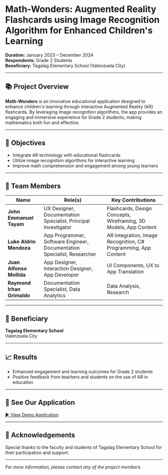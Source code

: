 # Math-Wonders: Augmented Reality Flashcards using Image Recognition Algorithm for Enhanced Children's Learning

**Duration:** January 2023 – December 2024  
**Respondents:** Grade 2 Students  
**Beneficiary:** Tagalag Elementary School (Valenzuela City)

---

## 📚 Project Overview

**Math-Wonders** is an innovative educational application designed to enhance children's learning through interactive Augmented Reality (AR) flashcards. By leveraging image recognition algorithms, the app provides an engaging and immersive experience for Grade 2 students, making mathematics both fun and effective.

---

## 🎯 Objectives

- Integrate AR technology with educational flashcards
- Utilize image recognition algorithms for interactive learning
- Improve math comprehension and engagement among young learners

---

## 👥 Team Members

| Name                    | Role(s)                                                                 | Key Contributions                                               |
|-------------------------|-------------------------------------------------------------------------|-----------------------------------------------------------------|
| **John Emmanuel Tayam** | UX Designer, Documentation Specialist, Principal Investigator            | Flashcards, Design Concepts, Wireframing, 3D Models, App Content|
| **Luke Aldrin Mendoza** | App Programmer, Software Engineer, Documentation Specialist, Researcher  | AR Integration, Image Recognition, C# Programming, App Content  |
| **Juan Alfonso Mollida**| App Designer, Interaction Designer, App Developer                        | UI Components, UX to App Translation                            |
| **Raymond Irhan Grimaldo** | Documentation Specialist, Data Analytics                             | Data Analysis, Research                                         |

---

## 🏫 Beneficiary

**Tagalag Elementary School**  
Valenzuela City

---

## 📈 Results

- Enhanced engagement and learning outcomes for Grade 2 students
- Positive feedback from teachers and students on the use of AR in education

---

## 🚀 See Our Application

[▶️ View Demo Application](https://drive.google.com/file/d/1QWMzd68s60ZssnuuCsKc-06u3KobvZim/view?usp=sharing)

---

## 📄 Acknowledgements

Special thanks to the faculty and students of Tagalag Elementary School for their participation and support.

---

*For more information, please contact any of the project members.*
